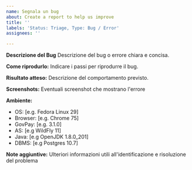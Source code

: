 ```yaml
---
name: Segnala un bug
about: Create a report to help us improve
title: ''
labels: 'Status: Triage, Type: Bug / Error'
assignees: ''

---
```


**Descrizione del Bug**
Descrizione del bug o errore chiara e concisa.

**Come riprodurlo:**
Indicare i passi per riprodurre il bug.

**Risultato atteso:**
Descrizione del comportamento previsto.

**Screenshots:**
Eventuali screenshot che mostrano l'errore

**Ambiente:**
 - OS: [e.g. Fedora Linux 29]
 - Browser: [e.g. Chrome 75]
 - GovPay: [e.g. 3.1.0]
 - AS: [e.g WildFly 11]
 - Java: [e.g OpenJDK 1.8.0_201]
 - DBMS: [e.g Postgres 10.7]

**Note aggiuntive:**
Ulteriori informazioni utili all'identificazione e risoluzione del problema
